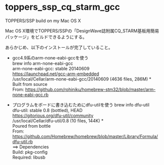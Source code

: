 # toppers_ssp_cq_starm_gcc
TOPPERS/SSP build on my Mac OS X

Mac OS X環境でTOPPERS/SSPの「DesignWave誌附属CQ_STARM基板用簡易パッケージ」をビルドできるようにする。

あらかじめ、以下のインストールが完了していること。

- gcc4.9系のarm-none-eabi-gccを使う  
brew info arm-none-eabi-gcc  
arm-none-eabi-gcc: stable 20140609  
https://launchpad.net/gcc-arm-embedded  
/usr/local/Cellar/arm-none-eabi-gcc/20140609 (4636 files, 286M) *  
  Built from source  
From: https://github.com/rohiniku/homebrew-stm32/blob/master/arm-none-eabi-gcc.rb  

- プログラムをボードに書き込むためにdfu-utilを使う
brew info dfu-util  
dfu-util: stable 0.8 (bottled), HEAD  
https://gitorious.org/dfu-util/community  
/usr/local/Cellar/dfu-util/0.8 (10 files, 144K) *  
  Poured from bottle  
From: https://github.com/Homebrew/homebrew/blob/master/Library/Formula/dfu-util.rb  
==> Dependencies  
Build: pkg-config  
Required: libusb  
